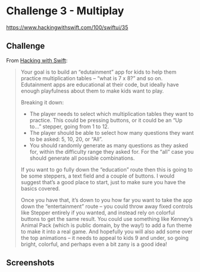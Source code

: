 # Challenge 3 - Multiplay

https://www.hackingwithswift.com/100/swiftui/35

## Challenge

From [Hacking with Swift](https://www.hackingwithswift.com/guide/ios-swiftui/3/3/challenge):
>Your goal is to build an “edutainment” app for kids to help them practice multiplication tables – “what is 7 x 8?” and so on. Edutainment apps are educational at their code, but ideally have enough playfulness about them to make kids want to play.
>
>Breaking it down:
>
>- The player needs to select which multiplication tables they want to practice. This could be pressing buttons, or it could be an “Up to…” stepper, going from 1 to 12.
>- The player should be able to select how many questions they want to be asked: 5, 10, 20, or “All”.
>- You should randomly generate as many questions as they asked for, within the difficulty range they asked for. For the “all” case you should generate all possible combinations.
>
>If you want to go fully down the “education” route then this is going to be some steppers, a text field and a couple of buttons. I would suggest that’s a good place to start, just to make sure you have the basics covered.
>
>Once you have that, it’s down to you how far you want to take the app down the “entertainment” route – you could throw away fixed controls like Stepper entirely if you wanted, and instead rely on colorful buttons to get the same result. You could use something like Kenney’s Animal Pack (which is public domain, by the way!) to add a fun theme to make it into a real game. And hopefully you will also add some over the top animations – it needs to appeal to kids 9 and under, so going bright, colorful, and perhaps even a bit zany is a good idea!

## Screenshots
